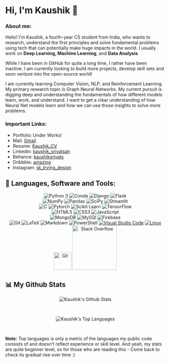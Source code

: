 # Hi, I'm Kaushik 👋

###  About me:
Hello! I'm Kaushik, a  fourth-year CS student from India, who wants to research, understand the first principles and solve fundamental problems using tech that can potentially make huge impacts in the world.
I usually work on **Deep Learning, Machine Learning**, and **Data Analysis**

While I have been in GitHub for quite a long time, I rather have been inactive. I am currently looking to build more projects, develop skill sets and soon venture into the open-source world!

I am currently learning Computer Vision, NLP, and Reinforcement Learning. My primary research topic is Graph Neural Networks.  My current pursuit is digging deep and understanding the fundamentals of how different models learn, work, and understand. I want to get a clear understanding of how Neural Net models learn and how we can use those insights to solve more problems.

### Important Links:
- Portfolio: Under Works!
- Mail: [Gmail](kaushiksrivatsan03@gmail.com)
- Resume: [Kaushik_CV](https://docs.google.com/document/d/1bK6rg6eprg2qZWLLNEqUJbXea2VDDhfz642-sAY20c0/edit?usp=sharing)
- Linkedin: [kaushik_srivatsan](http://www.linkedin.com/in/kaushik-srivatsan)
- Behance: [kaushiksrivats](https://www.behance.net/kaushiksrivats)
- Dribbble: [amazing](https://dribbble.com/amazingk)
- Instagram: [sk_trying_design](https://www.instagram.com/sk_tryingdesign/)
  


## 🚀 Languages, Software and Tools:

<div align="center">
  <img alt="Python 3" src="https://img.shields.io/badge/Python-37709F?style=for-the-badge&logo=python&logoColor=white" />
  <img alt="Conda" src="https://img.shields.io/badge/conda-342B029.svg?&style=for-the-badge&logo=anaconda&logoColor=white" />
  <img alt="Django" src="https://img.shields.io/badge/Django-092E20?style=for-the-badge&logo=django&logoColor=white" />
  <img alt="Flask" src="https://img.shields.io/badge/Flask-000000?style=for-the-badge&logo=flask&logoColor=white" />
  <br>
  <img alt="NumPy"src="https://img.shields.io/badge/Numpy-777BB4?style=for-the-badge&logo=numpy&logoColor=white" />
  <img alt="Pandas" src="https://img.shields.io/badge/Pandas-2C2D72?style=for-the-badge&logo=pandas&logoColor=white" />
  <img alt="SciPy" src="https://img.shields.io/badge/SciPy-654FF0?style=for-the-badge&logo=SciPy&logoColor=white" />
  <img alt="Streamlit" src="https://img.shields.io/badge/Streamlit-FF4B4B?style=for-the-badge&logo=Streamlit&logoColor=white" />
  <br>
  <img alt="C" src="https://img.shields.io/badge/C-00599C?style=for-the-badge&logo=c&logoColor=white" />
  <img alt="Pytorch" src="https://img.shields.io/badge/PyTorch-EE4C2C?style=for-the-badge&logo=PyTorch&logoColor=white" />
  <img alt="Scikit Learn" src="https://img.shields.io/badge/scikit_learn-F7931E?style=for-the-badge&logo=scikit-learn&logoColor=white" />
  <img alt="TensorFlow" src="https://img.shields.io/badge/TensorFlow-FF6F00?style=for-the-badge&logo=tensorflow&logoColor=white" />
  <br>
  <img alt="HTML5" src="https://img.shields.io/badge/HTML5-E34F26?style=for-the-badge&logo=html5&logoColor=white" />
  <img alt="CSS3" src="https://img.shields.io/badge/CSS3-1572B6?style=for-the-badge&logo=css3&logoColor=white" />
  <img alt="JavaScript" src="https://img.shields.io/badge/JavaScript-323330?style=for-the-badge&logo=javascript&logoColor=F7DF1E" />
  <br>
  <img alt="MongoDB" src="https://img.shields.io/badge/MongoDB-4EA94B?style=for-the-badge&logo=mongodb&logoColor=white" />
  <img alt="MySQl" src="https://img.shields.io/badge/MySQL-4375cc?&style=for-the-badge&logo=mysql&logoColor=white" />
  <img alt="Firebase" src="https://img.shields.io/badge/firebase-ffca28?style=for-the-badge&logo=firebase&logoColor=black" />
  <br>
  <img alt="Git" src="https://img.shields.io/badge/Git-f05030?&style=for-the-badge&logo=git&logoColor=white" />
  <img alt="LaTeX" src="https://img.shields.io/badge/LaTeX-47A141?style=for-the-badge&logo=LaTeX&logoColor=white" />
  <img alt="Markdown" src="https://img.shields.io/badge/-Markdown-0d1017?style=for-the-badge&logo=Markdown&logoColor=white" />
  <img alt="PowerShell" src="https://img.shields.io/badge/powershell-5391FE?style=for-the-badge&logo=powershell&logoColor=white" />
   <a href="#"><img alt="Visual Studio Code" src="http://img.shields.io/badge/-VS%20Code-007ACC?style=for-the-badge&logo=visual-studio-code&logoColor=ffffff"></a>
<a href="#"><img alt="Linux" src="http://img.shields.io/badge/-Linux-0078D6?style=for-the-badge&logo=linux&logoColor=ffffff" ></a>
<a href="#"><img alt="Git" src="https://img.shields.io/badge/Git-F05033.svg?logo=git&logoColor=white" width="55"></a>
<a href="#"><img alt="Stack Overflow" src="https://img.shields.io/badge/-Stack%20Overflow-FE7A16?logo=stack-overflow&logoColor=white" width="140"></a>
</div>

## 📊 My Github Stats

<p align = "center"><img alt="Kaushik's Github Stats" src="https://github-readme-stats.vercel.app/api?username=Amazingk2k3&theme=vue-dark&show_icons=true&hide_border=true&count_private=true" /></p>
<br/>
<p align = "center">
  <img alt="Kaushik's Top Languages" src="https://github-readme-stats.vercel.app/api/top-langs/?username=Amazingk2k3&theme=vue-dark&show_icons=true&hide_border=true&layout=compact" />
</p>
<br/>
    
  <b>Note:</b> Top languages is only a metric of the languages my public code consists of and doesn't reflect experience or skill level. And yeah, my stats are quite beginner level, so for those who are reading this - Come back to check its gradual rise over time :)


<br/>
<br/>



